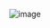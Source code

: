 ![image](https://user-images.githubusercontent.com/57319180/156727970-f5abbc7c-36b9-4656-9377-f62163fdd5b0.png)
